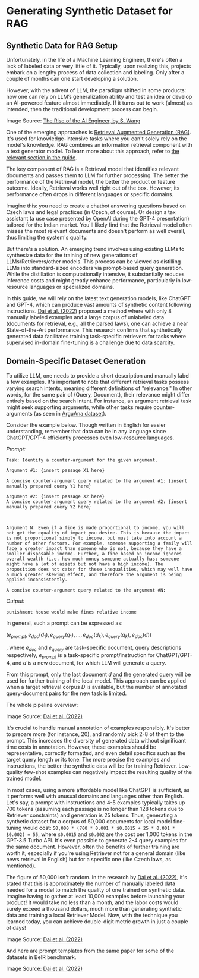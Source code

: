 # Generating Synthetic Dataset for RAG




## Synthetic Data for RAG Setup
Unfortunately, in the life of a Machine Learning Engineer, there's often a lack of labeled data or very little of it. Typically, upon realizing this, projects embark on a lengthy process of data collection and labeling. Only after a couple of months can one start developing a solution.

However, with the advent of LLM, the paradigm shifted in some products: now one can rely on LLM’s generalization ability and test an idea or develop an AI-powered feature almost immediately. If it turns out to work (almost) as intended, then the traditional development process can begin.



Image Source: [The Rise of the AI Engineer, by S. Wang](https://www.latent.space/p/ai-engineer)

One of the emerging approaches is [Retrieval Augmented Generation (RAG)](https://www.promptingguide.ai/techniques/rag). It's used for knowledge-intensive tasks where you can't solely rely on the model's knowledge. RAG combines an information retrieval component with a text generator model. To learn more about this approach, refer to [the relevant section in the guide](https://www.promptingguide.ai/techniques/rag).

The key component of RAG is a Retrieval model that identifies relevant documents and passes them to LLM for further processing. The better the performance of the Retrieval model, the better the product or feature outcome. Ideally, Retrieval works well right out of the box. However, its performance often drops in different languages or specific domains.

Imagine this: you need to create a chatbot answering questions based on Czech laws and legal practices (in Czech, of course). Or design a tax assistant (a use case presented by OpenAI during the GPT-4 presentation) tailored for the Indian market. You'll likely find that the Retrieval model often misses the most relevant documents and doesn't perform as well overall, thus limiting the system's quality.

But there's a solution. An emerging trend involves using existing LLMs to synthesize data for the training of new generations of LLMs/Retrievers/other models. This process can be viewed as distilling LLMs into standard-sized encoders via prompt-based query generation. While the distillation is computationally intensive, it substantially reduces inference costs and might greatly enhance performance, particularly in low-resource languages or specialized domains.

In this guide, we will rely on the latest text generation models, like ChatGPT and GPT-4, which can produce vast amounts of synthetic content following instructions. [Dai et al. (2022)](https://arxiv.org/abs/2209.11755) proposed a method where with only 8 manually labeled examples and a large corpus of unlabeled data (documents for retrieval, e.g., all the parsed laws), one can achieve a near State-of-the-Art performance. This research confirms that synthetically generated data facilitates training task-specific retrievers for tasks where supervised in-domain fine-tuning is a challenge due to data scarcity.

## Domain-Specific Dataset Generation
To utilize LLM, one needs to provide a short description and manually label a few examples. It's important to note that different retrieval tasks possess varying search intents, meaning different definitions of "relevance." In other words, for the same pair of (Query, Document), their relevance might differ entirely based on the search intent. For instance, an argument retrieval task might seek supporting arguments, while other tasks require counter-arguments (as seen in [ArguAna dataset](https://aclanthology.org/P18-1023/)).

Consider the example below. Though written in English for easier understanding, remember that data can be in any language since ChatGPT/GPT-4 efficiently processes even low-resource languages.

*Prompt:*
```
Task: Identify a counter-argument for the given argument.

Argument #1: {insert passage X1 here}

A concise counter-argument query related to the argument #1: {insert manually prepared query Y1 here}

Argument #2: {insert passage X2 here}
A concise counter-argument query related to the argument #2: {insert manually prepared query Y2 here}



Argument N: Even if a fine is made proportional to income, you will not get the equality of impact you desire. This is because the impact is not proportional simply to income, but must take into account a number of other factors. For example, someone supporting a family will face a greater impact than someone who is not, because they have a smaller disposable income. Further, a fine based on income ignores overall wealth (i.e. how much money someone actually has: someone might have a lot of assets but not have a high income). The proposition does not cater for these inequalities, which may well have a much greater skewing effect, and therefore the argument is being applied inconsistently.

A concise counter-argument query related to the argument #N:
```

*Output:*
```
punishment house would make fines relative income
```

In general, such a prompt can be expressed as:

$(e_{prompt}, e_{doc}(d_{1}), e_{query}(q_1), . . . , e_{doc}(d_k), e_{query}(q_k), e_{doc}(d))$

, where $e_{doc}$ and $e_{query}$ are task-specific document, query descriptions respectively, $e_{prompt}$ is a task-specific prompt/instruction for ChatGPT/GPT-4, and $d$ is a new document, for which LLM will generate a query.

From this prompt, only the last document $d$ and the generated query will be used for further training of the local model. This approach can be applied when a target retrieval corpus $D$ is available, but the number of annotated query-document pairs for the new task is limited.

The whole pipeline overview: 



Image Source: [Dai et al. (2022)](https://arxiv.org/abs/2209.11755)

It's crucial to handle manual annotation of examples responsibly. It's better to prepare more (for instance, 20), and randomly pick 2-8 of them to the prompt. This increases the diversity of generated data without significant time costs in annotation. However, these examples should be representative, correctly formatted, and even detail specifics such as the target query length or its tone. The more precise the examples and instructions, the better the synthetic data will be for training Retriever. Low-quality few-shot examples can negatively impact the resulting quality of the trained model.

In most cases, using a more affordable model like ChatGPT is sufficient, as it performs well with unusual domains and languages other than English. Let's say, a prompt with instructions and 4-5 examples typically takes up 700 tokens (assuming each passage is no longer than 128 tokens due to Retriever constraints) and generation is 25 tokens. Thus, generating a synthetic dataset for a corpus of 50,000 documents for local model fine-tuning would cost: `50,000 * (700 * 0.001 * $0.0015 + 25 * 0.001 * $0.002) = 55`, where `$0.0015` and `$0.002` are the cost per 1,000 tokens in the GPT-3.5 Turbo API. It's even possible to generate 2-4 query examples for the same document. However, often the benefits of further training are worth it, especially if you're using Retriever not for a general domain (like news retrieval in English) but for a specific one (like Czech laws, as mentioned).

The figure of 50,000 isn't random. In the research by [Dai et al. (2022)](https://arxiv.org/abs/2209.11755), it's stated that this is approximately the number of manually labeled data needed for a model to match the quality of one trained on synthetic data. Imagine having to gather at least 10,000 examples before launching your product! It would take no less than a month, and the labor costs would surely exceed a thousand dollars, much more than generating synthetic data and training a local Retriever Model. Now, with the technique you learned today, you can achieve double-digit metric growth in just a couple of days!



Image Source: [Dai et al. (2022)](https://arxiv.org/abs/2209.11755)

And here are prompt templates from the same paper for some of the datasets in BeIR benchmark.



Image Source: [Dai et al. (2022)](https://arxiv.org/abs/2209.11755)
